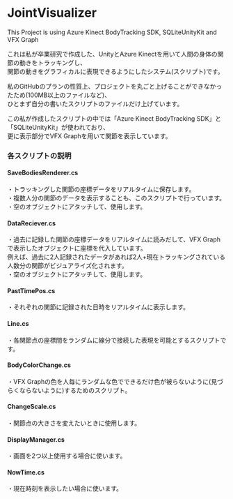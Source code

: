 # JointVisualizer
This Project is using Azure Kinect BodyTracking SDK, SQLiteUnityKit and VFX Graph  

これは私が卒業研究で作成した、UnityとAzure Kinectを用いて人間の身体の関節の動きをトラッキングし、  
関節の動きをグラフィカルに表現できるようにしたシステム(スクリプト)です。  

私のGitHubのプランの性質上、プロジェクトを丸ごと上げることができなかったため(100MB以上のファイルなど)、  
ひとまず自分の書いたスクリプトのファイルだけ上げています。  

この私が作成したスクリプトの中では「Azure Kinect BodyTracking SDK」と「SQLiteUnityKit」が使われており、  
更に表示部分でVFX Graphを用いて関節を表示しています。

### 各スクリプトの説明  

#### SaveBodiesRenderer.cs
・トラッキングした関節の座標データをリアルタイムに保存します。  
・複数人分の関節のデータを表示することも、このスクリプトで行っています。  
・空のオブジェクトにアタッチして、使用します。

#### DataReciever.cs
・過去に記録した関節の座標データをリアルタイムに読みだして、VFX Graphで表示したオブジェクトに座標を代入しています。  
例えば、過去に2人記録されたデータがあれば2人+現在トラッキングされている人数分の関節がビジュアライズ化されます。  
・空のオブジェクトにアタッチして、使用します。

#### PastTimePos.cs
・それぞれの関節に記録された日時をリアルタイムに表示します。

#### Line.cs
・各関節点の座標間をランダムに線分で接続した表現を可能とするスクリプトです。

#### BodyColorChange.cs
・VFX Graphの色を人毎にランダムな色でできるだけ色が被らないように(見づらくならないように)するためのスクリプト。

#### ChangeScale.cs
・関節点の大きさを変えたいときに使用します。

#### DisplayManager.cs
・画面を2つ以上使用する場合に使います。

#### NowTime.cs
・現在時刻を表示したい場合に使います。
